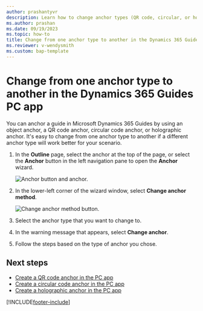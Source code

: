 ```yaml
---
author: prashantyvr
description: Learn how to change anchor types (QR code, circular, or holographic) in the Microsoft Dynamics 365 Guides PC app
ms.author: prashan
ms.date: 09/19/2023
ms.topic: how-to
title: Change from one anchor type to another in the Dynamics 365 Guides PC app
ms.reviewer: v-wendysmith
ms.custom: bap-template
---
```


# Change from one anchor type to another in the Dynamics 365 Guides PC app

You can anchor a guide in Microsoft Dynamics 365 Guides by using an object anchor, a QR code anchor, circular code anchor, or holographic anchor. It's easy to change from one anchor type to another if a different anchor type will work better for your scenario.

1. In the **Outline** page, select the anchor at the top of the page, or select the **Anchor** button in the left navigation pane to open the **Anchor** wizard.

    ![Anchor button and anchor.](media/change-anchor-method.PNG "Anchor button and anchor")

1. In the lower-left corner of the wizard window, select **Change anchor method**.

    ![Change anchor method button.](media/change-anchor-method-button.PNG "Change anchor method button")

1. Select the anchor type that you want to change to.

1. In the warning message that appears, select **Change anchor**.

1. Follow the steps based on the type of anchor you chose.

## Next steps

- [Create a QR code anchor in the PC app](pc-app-anchor-qr-code.md)
- [Create a circular code anchor in the PC app](pc-app-anchor-circular-code.md)
- [Create a holographic anchor in the PC app](pc-app-anchor-holographic.md)

[!INCLUDE[footer-include](../includes/footer-banner.md)]